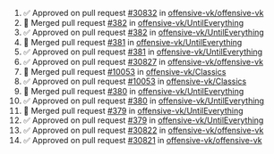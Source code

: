 <!--START_SECTION:activity-->
1. ✅ Approved on pull request [#30832](https://github.com/offensive-vk/offensive-vk/pull/30832) in [offensive-vk/offensive-vk](https://github.com/offensive-vk/offensive-vk)
2. 🎉  Merged pull request [#382](https://github.com/offensive-vk/UntilEverything/pull/382) in [offensive-vk/UntilEverything](https://github.com/offensive-vk/UntilEverything)
3. ✅ Approved on pull request [#382](https://github.com/offensive-vk/UntilEverything/pull/382) in [offensive-vk/UntilEverything](https://github.com/offensive-vk/UntilEverything)
4. 🎉  Merged pull request [#381](https://github.com/offensive-vk/UntilEverything/pull/381) in [offensive-vk/UntilEverything](https://github.com/offensive-vk/UntilEverything)
5. ✅ Approved on pull request [#381](https://github.com/offensive-vk/UntilEverything/pull/381) in [offensive-vk/UntilEverything](https://github.com/offensive-vk/UntilEverything)
6. ✅ Approved on pull request [#30827](https://github.com/offensive-vk/offensive-vk/pull/30827) in [offensive-vk/offensive-vk](https://github.com/offensive-vk/offensive-vk)
7. 🎉  Merged pull request [#10053](https://github.com/offensive-vk/Classics/pull/10053) in [offensive-vk/Classics](https://github.com/offensive-vk/Classics)
8. ✅ Approved on pull request [#10053](https://github.com/offensive-vk/Classics/pull/10053) in [offensive-vk/Classics](https://github.com/offensive-vk/Classics)
9. 🎉  Merged pull request [#380](https://github.com/offensive-vk/UntilEverything/pull/380) in [offensive-vk/UntilEverything](https://github.com/offensive-vk/UntilEverything)
10. ✅ Approved on pull request [#380](https://github.com/offensive-vk/UntilEverything/pull/380) in [offensive-vk/UntilEverything](https://github.com/offensive-vk/UntilEverything)
11. 🎉  Merged pull request [#379](https://github.com/offensive-vk/UntilEverything/pull/379) in [offensive-vk/UntilEverything](https://github.com/offensive-vk/UntilEverything)
12. ✅ Approved on pull request [#379](https://github.com/offensive-vk/UntilEverything/pull/379) in [offensive-vk/UntilEverything](https://github.com/offensive-vk/UntilEverything)
13. ✅ Approved on pull request [#30822](https://github.com/offensive-vk/offensive-vk/pull/30822) in [offensive-vk/offensive-vk](https://github.com/offensive-vk/offensive-vk)
14. ✅ Approved on pull request [#30821](https://github.com/offensive-vk/offensive-vk/pull/30821) in [offensive-vk/offensive-vk](https://github.com/offensive-vk/offensive-vk)
<!--END_SECTION:activity-->
